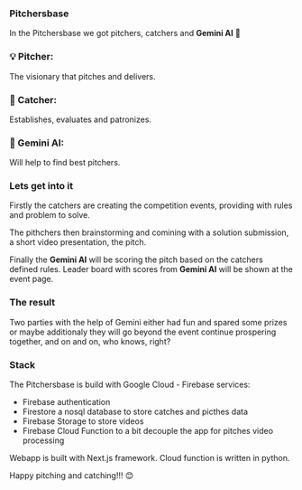 ### Pitchersbase

In the Pitchersbase we got pitchers, catchers and **Gemini AI** 🤖

### 💡 Pitcher: 
The visionary that pitches and delivers.

### 🤝 Catcher: 
Establishes, evaluates and patronizes.

### 🤖 Gemini AI: 
Will help to find best pitchers.

### Lets get into it
Firstly the catchers are creating the competition events, providing with rules and problem to solve.

The pithchers then brainstorming and comining with a solution submission, a short video presentation, the pitch.

Finally the **Gemini AI** will be scoring the pitch based on the catchers defined rules.
Leader board with scores from **Gemini AI** will be shown at the event page. 

### The result 
Two parties with the help of Gemini either had fun and spared some prizes or maybe additionaly they will go beyond the event continue prospering together, and on and on, who knows, right?


### Stack
The Pitchersbase is build with Google Cloud - Firebase services:
- Firebase authentication
- Firestore a nosql database to store catches and picthes data
- Firebase Storage to store videos
- Firebase Cloud Function to a bit decouple the app for pitches video processing

Webapp is built with Next.js framework. Cloud function is written in python.

Happy pitching and catching!!! 😊